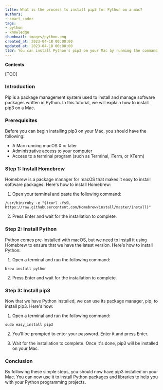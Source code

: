 ```yaml
---
title: What is the process to install pip3 for Python on a mac?
authors:
- smart_coder
tags:
- python
- knowledge
thumbnail: images/python.png
created_at: 2023-04-18 00:00:00
updated_at: 2023-04-18 00:00:00
tldr: You can install Python`s pip3 on your Mac by running the command `sudo easy\_install pip3` in Terminal.
---
```


**Contents**

[TOC]

### Introduction
Pip is a package management system used to install and manage software packages written in Python. In this tutorial, we will explain how to install pip3 on a Mac.

### Prerequisites
Before you can begin installing pip3 on your Mac, you should have the following:

- A Mac running macOS X or later
- Administrative access to your computer
- Access to a terminal program (such as Terminal, iTerm, or XTerm)

### Step 1: Install Homebrew

Homebrew is a package manager for macOS that makes it easy to install software packages. Here's how to install Homebrew:

1. Open your terminal and paste the following command:

```
/usr/bin/ruby -e "$(curl -fsSL https://raw.githubusercontent.com/Homebrew/install/master/install)"
```

2. Press Enter and wait for the installation to complete.

### Step 2: Install Python

Python comes pre-installed with macOS, but we need to install it using Homebrew to ensure that we have the latest version. Here's how to install Python:

1. Open a terminal and run the following command:

```
brew install python
```

2. Press Enter and wait for the installation to complete.

### Step 3: Install pip3

Now that we have Python installed, we can use its package manager, pip, to install pip3. Here's how:

1. Open a terminal and run the following command:

```
sudo easy_install pip3
```

2. You'll be prompted to enter your password. Enter it and press Enter.

3. Wait for the installation to complete. Once it's done, pip3 will be installed on your Mac.

### Conclusion
By following these simple steps, you should now have pip3 installed on your Mac. You can now use it to install Python packages and libraries to help you with your Python programming projects.
